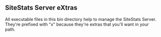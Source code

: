 SiteStats Server eXtras
-----------------------

All executable files in this bin directory help to manage the SiteStats Server.
They're prefixed with "x" because they're extras that you'll want in your path.

